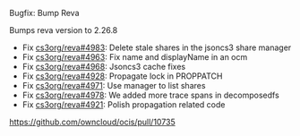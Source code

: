Bugfix: Bump Reva

Bumps reva version to 2.26.8

*   Fix [cs3org/reva#4983](https://github.com/cs3org/reva/pull/4983): Delete stale shares in the jsoncs3 share manager
*   Fix [cs3org/reva#4963](https://github.com/cs3org/reva/pull/4963): Fix name and displayName in an ocm
*   Fix [cs3org/reva#4968](https://github.com/cs3org/reva/pull/4968): Jsoncs3 cache fixes
*   Fix [cs3org/reva#4928](https://github.com/cs3org/reva/pull/4928): Propagate lock in PROPPATCH
*   Fix [cs3org/reva#4971](https://github.com/cs3org/reva/pull/4971): Use manager to list shares
*   Fix [cs3org/reva#4978](https://github.com/cs3org/reva/pull/4978): We added more trace spans in decomposedfs
*   Fix [cs3org/reva#4921](https://github.com/cs3org/reva/pull/4921): Polish propagation related code

https://github.com/owncloud/ocis/pull/10735
